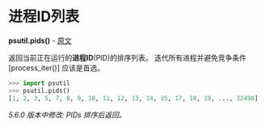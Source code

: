 # 进程ID列表

**psutil.pids()** - [原文](https://psutil.readthedocs.io/en/latest/#psutil.pids) <a name="psutil.pids"></a>

返回当前正在运行的**进程ID**(PID)的排序列表。 迭代所有进程并避免竞争条件 [process_iter()] 应该是首选。

```python
>>> import psutil
>>> psutil.pids()
[1, 2, 3, 5, 7, 8, 9, 10, 11, 12, 13, 14, 15, 17, 18, 19, ..., 32498]
```

*5.6.0 版本中修改: PIDs 排序后返回。*

